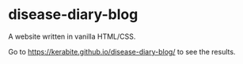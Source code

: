 # disease-diary-blog
A website written in vanilla HTML/CSS.

Go to https://kerabite.github.io/disease-diary-blog/ to see the results.
